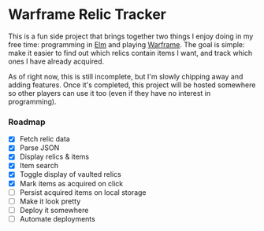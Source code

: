 # Warframe Relic Tracker

This is a fun side project that brings together two things I enjoy doing in my free time: programming in [Elm](http://elm-lang.org/) and playing [Warframe](https://www.warframe.com/). The goal is simple: make it easier to find out which relics contain items I want, and track which ones I have already acquired.

As of right now, this is still incomplete, but I'm slowly chipping away and adding features. Once it's completed, this project will be hosted somewhere so other players can use it too (even if they have no interest in programming).

### Roadmap
- [x] Fetch relic data
- [x] Parse JSON
- [x] Display relics & items
- [x] Item search
- [x] Toggle display of vaulted relics
- [x] Mark items as acquired on click
- [ ] Persist acquired items on local storage
- [ ] Make it look pretty
- [ ] Deploy it somewhere
- [ ] Automate deployments
